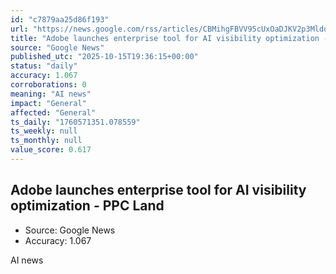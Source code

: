 ```yaml
---
id: "c7879aa25d86f193"
url: "https://news.google.com/rss/articles/CBMihgFBVV95cUxOaDJKV2p3MldoNF9teDhTekVmTHZyQ2J0bnZPOURPQU5TZFF0RTBkWWhRejNBdUhoSi1UZ0lpZ0FfYWV2TXhPazdzRWVyeEQxbHpPZWFiN0dIbFhidkQ0UHNqLXhFdDhGdW55ZTlnWi0zUWhIZkw1d3hJZ2VvZzhfUVh5ekhtdw?oc=5"
title: "Adobe launches enterprise tool for AI visibility optimization - PPC Land"
source: "Google News"
published_utc: "2025-10-15T19:36:15+00:00"
status: "daily"
accuracy: 1.067
corroborations: 0
meaning: "AI news"
impact: "General"
affected: "General"
ts_daily: "1760571351.078559"
ts_weekly: null
ts_monthly: null
value_score: 0.617
---
```

## Adobe launches enterprise tool for AI visibility optimization - PPC Land

- Source: Google News
- Accuracy: 1.067

AI news
